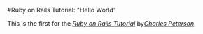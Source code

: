 #Ruby on Rails Tutorial: "Hello World"

This is the first for the
[*Ruby on Rails Tutorial*](http://www.youtube.com)
by[*Charles Peterson*](http://www.chaz-the-man.com).